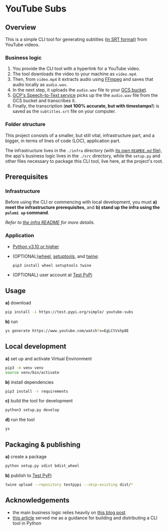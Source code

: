 # YouTube Subs

## Overview

This is a simple CLI tool for generating subtitles
([in SRT format](https://mailchimp.com/resources/what-is-an-srt-file))
from YouTube videos.

### Business logic

1. You provide the CLI tool with a hyperlink for a YouTube video.
2. The tool downloads the video to your machine as `video.mp4`.
3. Then, from `video.mp4` it extracts audio using [FFmpeg](https://ffmpeg.org/)
and saves that audio locally as `audio.wav`.
4. In the next step, it uploads the `audio.wav` file
to your [GCS bucket](https://cloud.google.com/storage/docs/buckets).
5. [GCP's Speech-to-Text service](https://cloud.google.com/speech-to-text/)
picks up the the `audio.wav` file from the GCS bucket and transcribes it.
6. Finally, the transcription (**not 100% accurate,
but with timestamps!**) is saved as the `subtitles.srt` file on your computer.

### Folder structure

This project consists of a smaller, but still vital, infrastructure part,
and a bigger, in terms of lines of code (LOC), application part.

The infrastructure lives in the `./infra` directory
(with [its own `REAMDE.md` file](https://github.com/rafalkrol-xyz/youtube-subs/tree/main/infra#readme)),
the app's business logic lives in the `./src` directory,
while the `setup.py` and other files necessary to package this CLI tool, live here, at the project's root.

## Prerequisites

### Infrastructure

Before using the CLI or commencing with local development, you must **a) meet the infrastructure prerequisites**,
and **b) stand up the infra using the `pulumi up` command**.

_Refer to [the infra README](https://github.com/rafalkrol-xyz/youtube-subs/tree/main/infra#readme) for more details._

### Application

* [Python v3.10 or higher](https://www.python.org/)
* (OPTIONAL)[wheel](https://pypi.org/project/wheel/), [setuptools](https://pypi.org/project/setuptools/),
  and [twine](https://pypi.org/project/twine/):

  ```bash
  pip3 install wheel setuptools twine
  ```

* (OPTIONAL) user account at [Test PyPi](https://test.pypi.org/)

## Usage

**a)** download

```bash
pip install -i https://test.pypi.org/simple/ youtube-subs
```

**b)** run

```bash
ys generate https://www.youtube.com/watch?v=EgLCtVshp8E
```

## Local development

**a)** set up and activate Virtual Environment

```bash
pip3 -m venv venv
source venv/bin/activate
```

**b)** install dependencies

```bash
pip3 install -r requirements
```

**c)** build the tool for development

```bash
python3 setup.py develop
```

**d)** run the tool

```bash
ys
```

## Packaging & publishing

**a)** create a package

```bash
python setup.py sdist bdist_wheel
```

**b)** publish to [Test PyPi](https://test.pypi.org/)

```bash
twine upload --repository testpypi --skip-existing dist/*
```

## Acknowledgements

* the main business logic relies heavily on [this blog post](https://medium.com/searce/generate-srt-file-subtitles-using-google-clouds-speech-to-text-api-402b2f1da3bd)
* [this article](https://medium.com/nerd-for-tech/how-to-build-and-distribute-a-cli-tool-with-python-537ae41d9d78)
served me as a guidance for building and distributing a CLI tool in Python
